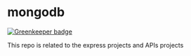 # mongodb

[![Greenkeeper badge](https://badges.greenkeeper.io/alikahwaji/mongodb.svg)](https://greenkeeper.io/)

This repo is related to the express projects and APIs projects
